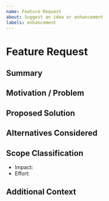 ```yaml
---
name: Feature Request
about: Suggest an idea or enhancement
labels: enhancement
---
```


# Feature Request

## Summary

## Motivation / Problem

## Proposed Solution

## Alternatives Considered

## Scope Classification

* Impact:
* Effort:

## Additional Context
